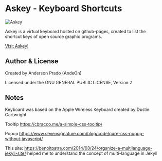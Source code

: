 # Askey - Keyboard Shortcuts

![Askey](https://github.com/user-attachments/assets/e56ebec6-2ae1-4e79-8796-5774227003db)

Askey is a virtual keyboard hosted on github-pages, created to list the shortcut keys of open source graphic programs.

[Visit Askey!](https://andeon.github.io/askey/)

Author & License
-----------------
Created by Anderson Prado (AndeOn)

Licensed under the GNU GENERAL PUBLIC LICENSE, Version 2

Notes
-----

Keyboard was based on the Apple Wireless Keyboard created by Dustin Cartwright

Tooltip https://cbracco.me/a-simple-css-tooltip/ 

Popup https://www.sevensignature.com/blog/code/pure-css-popup-without-javascript/

This site: https://benoitpatra.com/2014/08/24/organize-a-multilanguage-jekyll-site/ helped me to understand the concept of multi-language in Jekyll
